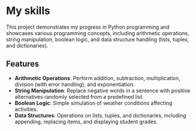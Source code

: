 # My skills

This project demonstrates my progress in Python programming and showcases various programming concepts, including arithmetic operations, string manipulation, boolean logic, and data structure handling (lists, tuples, and dictionaries).

## Features
- **Arithmetic Operations**: Perform addition, subtraction, multiplication, division (with error handling), and exponentiation.
- **String Manipulation**: Replace negative words in a sentence with positive alternatives randomly selected from a predefined list.
- **Boolean Logic**: Simple simulation of weather conditions affecting activities.
- **Data Structures**: Operations on lists, tuples, and dictionaries, including appending, replacing items, and displaying student grades.

